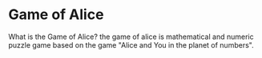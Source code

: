 # Game of Alice

What is the Game of Alice? the game of alice is mathematical and numeric puzzle game based on the game "Alice and You in the planet of numbers".

